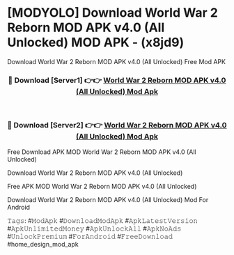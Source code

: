 # [MODYOLO] Download World War 2 Reborn MOD APK v4.0 (All Unlocked) MOD APK - (x8jd9)
Download World War 2 Reborn MOD APK v4.0 (All Unlocked) Free Mod APK

<div align="center">
<h3>🔴 Download [Server1] 👉👉 <a href="https://apk-comot.site?title=World_War_2_Reborn_MOD_APK_v4.0_(All_Unlocked)">World War 2 Reborn MOD APK v4.0 (All Unlocked) Mod Apk</a></h3><br>

<h3>🔴 Download [Server2] 👉👉 <a href="https://apk-comot.site?title=World_War_2_Reborn_MOD_APK_v4.0_(All_Unlocked)">World War 2 Reborn MOD APK v4.0 (All Unlocked) Mod Apk</a></h3>
</div>


Free Download APK MOD World War 2 Reborn MOD APK v4.0 (All Unlocked)

Download World War 2 Reborn MOD APK v4.0 (All Unlocked) 

Free APK MOD World War 2 Reborn MOD APK v4.0 (All Unlocked) 

Download World War 2 Reborn MOD APK v4.0 (All Unlocked) Mod For Android

𝚃𝚊𝚐𝚜: #𝙼𝚘𝚍𝙰𝚙𝚔 #𝙳𝚘𝚠𝚗𝚕𝚘𝚊𝚍𝙼𝚘𝚍𝙰𝚙𝚔 #𝙰𝚙𝚔𝙻𝚊𝚝𝚎𝚜𝚝𝚅𝚎𝚛𝚜𝚒𝚘𝚗 #𝙰𝚙𝚔𝚄𝚗𝚕𝚒𝚖𝚒𝚝𝚎𝚍𝙼𝚘𝚗𝚎𝚢 #𝙰𝚙𝚔𝚄𝚗𝚕𝚘𝚌𝚔𝙰𝚕𝚕 #𝙰𝚙𝚔𝙽𝚘𝙰𝚍𝚜 #𝚄𝚗𝚕𝚘𝚌𝚔𝙿𝚛𝚎𝚖𝚒𝚞𝚖 #𝙵𝚘𝚛𝙰𝚗𝚍𝚛𝚘𝚒𝚍 #𝙵𝚛𝚎𝚎𝙳𝚘𝚠𝚗𝚕𝚘𝚊𝚍 #home_design_mod_apk